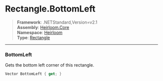 # Rectangle.BottomLeft

> **Framework**: .NETStandard,Version=v2.1  
> **Assembly**: [Heirloom.Core][0]  
> **Namespace**: [Heirloom][0]  
> **Type**: [Rectangle][1]  

--------------------------------------------------------------------------------

### BottomLeft

Gets the bottom left corner of this rectangle.

```cs
Vector BottomLeft { get; }
```

[0]: ../Heirloom.Core.md
[1]: Heirloom.Rectangle.md
